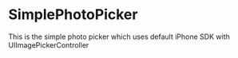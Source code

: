 # SimplePhotoPicker
This is the simple photo picker which uses default iPhone SDK with UIImagePickerController
